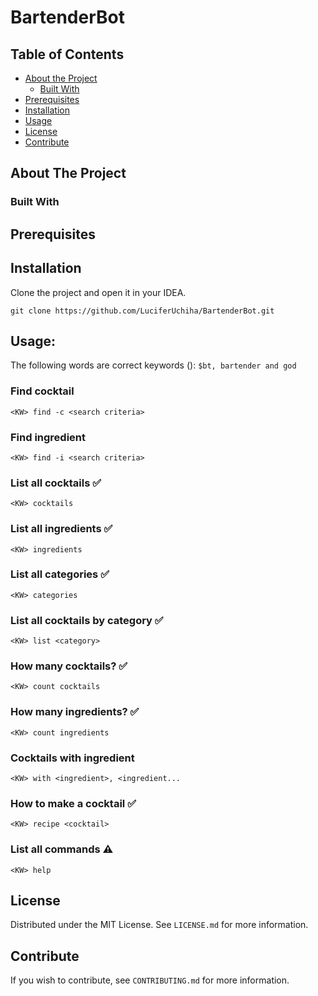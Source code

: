 # BartenderBot

## Table of Contents

* [About the Project](#about-the-project)
  * [Built With](#built-with)
* [Prerequisites](#prerequisites)
* [Installation](#installation)
* [Usage](#usage)
* [License](#license)
* [Contribute](#contribute)

## About The Project

### Built With

## Prerequisites

## Installation

Clone the project and open it in your IDEA.
``` 
git clone https://github.com/LuciferUchiha/BartenderBot.git
```

## Usage:
The following words are correct keywords (<KW>): ```$bt, bartender and god```

### Find cocktail
``` 
<KW> find -c <search criteria>
``` 

### Find ingredient 
``` 
<KW> find -i <search criteria>
``` 

### List all cocktails ✅
``` 
<KW> cocktails
```

### List all ingredients ✅
``` 
<KW> ingredients
```

### List all categories ✅
``` 
<KW> categories
```

### List all cocktails by category ✅
``` 
<KW> list <category>
```

### How many cocktails? ✅
``` 
<KW> count cocktails
```

### How many ingredients? ✅
``` 
<KW> count ingredients
```

### Cocktails with ingredient
``` 
<KW> with <ingredient>, <ingredient...
```

### How to make a cocktail ✅
``` 
<KW> recipe <cocktail>
```

### List all commands ⚠️
``` 
<KW> help
```

## License
Distributed under the MIT License. See `LICENSE.md` for more information.

## Contribute
If you wish to contribute, see `CONTRIBUTING.md` for more information.

